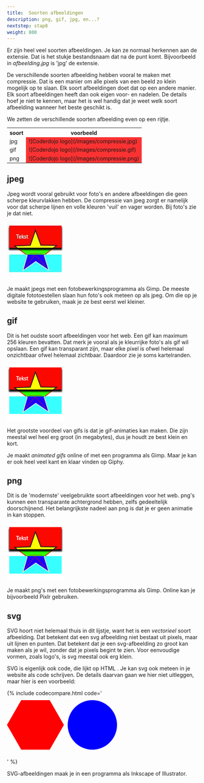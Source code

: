 ```yaml
---
title:  Soorten afbeeldingen
description: png, gif, jpg, en...?
nextstep: stap8
weight: 800
---
```


Er zijn heel veel soorten afbeeldingen. Je kan ze normaal herkennen aan de extensie. Dat is het stukje bestandsnaam dat na de punt komt. Bijvoorbeeld in _afbeelding.jpg_ is 'jpg' de extensie.

De verschillende soorten afbeelding hebben vooral te maken met compressie. Dat is een manier om alle pixels van een beeld zo klein mogelijk op te slaan. Elk soort afbeeldingen doet dat op een andere manier. Elk soort afbeeldingen heeft dan ook eigen voor- en nadelen. De details hoef je niet te kennen, maar het is wel handig dat je weet welk soort afbeelding wanneer het beste geschikt is.

We zetten de verschillende soorten afbeelding even op een rijtje.

<table class="deftable">
<tr>
    <th>soort</th>
    <th>voorbeeld</th>
</tr>
<tr>
    <td>jpg</td>
    <td markdown="span" style="background-color:rgb(250,50,50);">![Coderdojo logo](/images/compressie.jpg)
    </td>
</tr>
<tr>
    <td>gif</td>
    <td markdown="span" style="background-color:rgb(250,50,50);">![Coderdojo logo](/images/compressie.gif)
    </td>
</tr>
<tr>
    <td>png</td>
    <td markdown="span" style="background-color:rgb(250,50,50);">![Coderdojo logo](/images/compressie.png)
    </td>
</tr>
</table>

## jpeg
Jpeg wordt vooral gebruikt voor foto's en andere afbeeldingen die geen scherpe kleurvlakken hebben. De compressie van jpeg zorgt er namelijk voor dat scherpe lijnen en volle kleuren 'vuil' en vager worden. Bij foto's zie je dat niet.

![De 'images' folder](/images/compressie.jpg)

Je maakt jpegs met een fotobewerkingsprogramma als Gimp. De meeste digitale fototoestellen slaan hun foto's ook meteen op als jpeg. Om die op je website te gebruiken, maak je ze best eerst wel kleiner.

## gif
Dit is het oudste soort afbeeldingen voor het web. Een gif kan maximum 256 kleuren bevatten. Dat merk je vooral als je kleurrijke foto's als gif wil opslaan.
Een gif kan transparant zijn, maar elke pixel is ofwel helemaal onzichtbaar ofwel helemaal zichtbaar. Daardoor zie je soms kartelranden.

![De 'images' folder](/images/compressie.gif)

Het grootste voordeel van gifs is dat je gif-animaties kan maken. Die zijn meestal wel heel erg groot (in megabytes), dus je houdt ze best klein en kort.

Je maakt _animated gifs_ online of met een programma als Gimp. Maar je kan er ook heel veel kant en klaar vinden op Giphy.

## png
Dit is de 'modernste' veelgebruikte soort afbeeldingen voor het web. png's kunnen een transparante achtergrond hebben, zelfs gedeeltelijk doorschijnend. Het belangrijkste nadeel aan png is dat je er geen animatie in kan stoppen.

![De 'images' folder](/images/compressie.png)

Je maakt png's met een fotobewerkingsprogramma als Gimp. Online kan je bijvoorbeeld Pixlr gebruiken.

## svg
SVG hoort niet helemaal thuis in dit lijstje, want het is een _vectorieel_ soort afbeelding. Dat betekent dat een svg afbeelding niet bestaat uit pixels, maar uit lijnen en punten. Dat betekent dat je een svg-afbeelding zo groot kan maken als je wil, zonder dat je pixels begint te zien. Voor eenvoudige vormen, zoals logo's, is svg meestal ook erg klein.

SVG is eigenlijk ook code, die lijkt op HTML . Je kan svg ook meteen in je website als code schrijven. De details daarvan gaan we hier niet uitleggen, maar hier is een voorbeeld:

{% include codecompare.html code='<svg
  xmlns="http://www.w3.org/2000/svg"
  version="1.1"
  width="100%"
  height="160"
  xmlns:xlink="http://www.w3.org/1999/xlink">
  <polygon
    class="shape"
    points="150,75 112.5,140 37.5,140 0,75 37.5,10 112.5,10"
    fill="#FF0000">
  </polygon>
  <circle
    class="shape"
    transform="translate(150 0)" r="65" cx="75" cy="75"
    fill="#0000FF">
  </circle>
</svg>' %}

SVG-afbeeldingen maak je in een programma als Inkscape of Illustrator.
